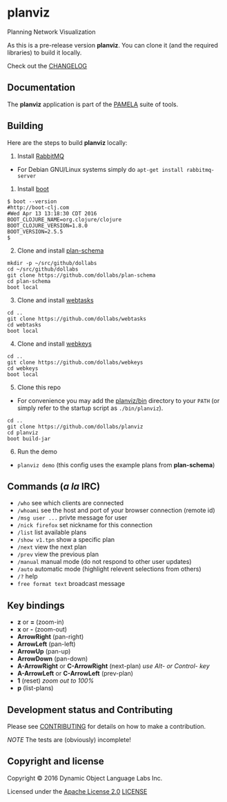 # planviz

Planning Network Visualization

As this is a pre-release version **planviz**. You can clone
it (and the required libraries) to build it locally.

Check out the [CHANGELOG](CHANGELOG.md)

## Documentation

The **planviz** application is part of the [PAMELA](https://github.com/dollabs/pamela) suite of tools.

## Building

Here are the steps to build **planviz** locally:

1. Install [RabbitMQ](https://www.rabbitmq.com/)
 * For Debian GNU/Linux systems simply do
   `apt-get install rabbitmq-server`

1. Install [boot](https://github.com/dollabs/plan-schema#building)
````
$ boot --version
#http://boot-clj.com
#Wed Apr 13 13:18:30 CDT 2016
BOOT_CLOJURE_NAME=org.clojure/clojure
BOOT_CLOJURE_VERSION=1.8.0
BOOT_VERSION=2.5.5
$
````
2. Clone and install [plan-schema](https://github.com/dollabs/plan-schema)
````
mkdir -p ~/src/github/dollabs
cd ~/src/github/dollabs
git clone https://github.com/dollabs/plan-schema
cd plan-schema
boot local
````
3. Clone and install [webtasks](https://github.com/dollabs/webtasks)
````
cd ..
git clone https://github.com/dollabs/webtasks
cd webtasks
boot local
````
4. Clone and install [webkeys](https://github.com/dollabs/webkeys)
````
cd ..
git clone https://github.com/dollabs/webkeys
cd webkeys
boot local
````
5. Clone this repo
  * For convenience you may add the [planviz/bin](bin) directory to your `PATH`
(or simply refer to the startup script as `./bin/planviz`).
````
cd ..
git clone https://github.com/dollabs/planviz
cd planviz
boot build-jar
````

6. Run the demo
  * `planviz demo` (this config uses the example plans from **plan-schema**)

## Commands (*a la* IRC)

* `/who` see which clients are connected
* `/whoami` see the host and port of your browser connection (remote id)
* `/msg user ...` privte message for user
* `/nick firefox` set nickname for this connection
* `/list` list available plans
* `/show v1.tpn` show a specific plan
* `/next` view the next plan
* `/prev` view the previous plan
* `/manual` manual mode (do not respond to other user updates)
* `/auto` automatic mode (highlight relevent selections from others)
* `/?` help
* `free format text` broadcast message

## Key bindings

* **z** or **=**  (zoom-in)
* **x** or **-** (zoom-out)
* **ArrowRight** (pan-right)
* **ArrowLeft** (pan-left)
* **ArrowUp** (pan-up)
* **ArrowDown** (pan-down)
* **A-ArrowRight** or **C-ArrowRight** (next-plan) *use Alt- or Control- key*
* **A-ArrowLeft** or **C-ArrowLeft** (prev-plan)
* **1** (reset) *zoom out to 100%*
* **p** (list-plans)

## Development status and Contributing

Please see [CONTRIBUTING](CONTRIBUTING.md) for details on
how to make a contribution.

*NOTE* The tests are (obviously) incomplete!


## Copyright and license

Copyright © 2016 Dynamic Object Language Labs Inc.

Licensed under the [Apache License 2.0](http://opensource.org/licenses/Apache-2.0) [LICENSE](LICENSE)

